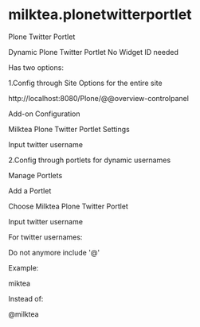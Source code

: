 # milktea.plonetwitterportlet
Plone Twitter Portlet

Dynamic Plone Twitter Portlet 
No Widget ID needed

Has two options:

1.Config through Site Options for the entire site

http://localhost:8080/Plone/@@overview-controlpanel 

Add-on Configuration

Milktea Plone Twitter Portlet Settings

Input twitter username  

2.Config through portlets for dynamic usernames

Manage Portlets

Add a Portlet

Choose Milktea Plone Twitter Portlet

Input twitter username  


For twitter usernames:

Do not anymore include '@'

Example:

miktea

Instead of:

@milktea
